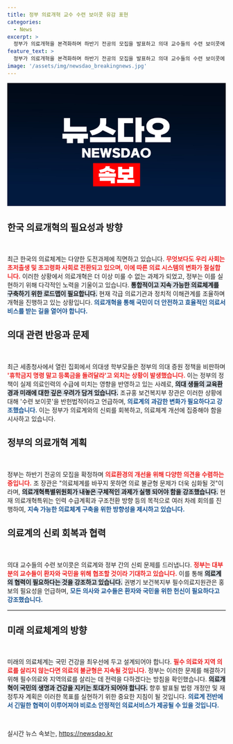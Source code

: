 ```yaml
---
title: 정부 의료개혁 교수 수련 보이콧 유감 표현
categories:
  - News
excerpt: >
  정부가 의료개혁을 본격화하며 하반기 전공의 모집을 발표하고 의대 교수들의 수련 보이콧에 유감을 표명했다. 8월 말까지 구체적인 로드맵을 공개할 예정이며, 의료체계 전환의 필요성이 더욱 강조되고 있다.
feature_text: >
  정부가 의료개혁을 본격화하며 하반기 전공의 모집을 발표하고 의대 교수들의 수련 보이콧에 유감을 표명했다. 8월 말까지 구체적인 로드맵을 공개할 예정이며, 의료체계 전환의 필요성이 더욱 강조되고 있다.
image: '/assets/img/newsdao_breakingnews.jpg'
---
```


<p><img src="/assets/img/newsdao_breakingnews.jpg" alt="koreaapp 속보" /></p>

<h2 data-ke-size="size26">한국 의료개혁의 필요성과 방향</h2>

<p data-ke-size="size16">&nbsp;</p>

<p data-ke-size="size16">최근 한국의 의료체계는 다양한 도전과제에 직면하고 있습니다. <b><span style="color: #ee2323;">무엇보다도 우리 사회는 초저출생 및 초고령화 사회로 전환되고 있으며, 이에 따른 의료 시스템의 변화가 절실합니다.</span></b> 이러한 상황에서 의료개혁은 더 이상 미룰 수 없는 과제가 되었고, 정부는 이를 실현하기 위해 다각적인 노력을 기울이고 있습니다. <b><span style="background-color: #21538527;">통합적이고 지속 가능한 의료체계를 구축하기 위한 로드맵이 필요합니다.</span></b> 현재 각급 의료기관과 정치적 이해관계를 조율하며 개혁을 진행하고 있는 상황입니다. <b><span style="color: #1a5490;">의료개혁을 통해 국민이 더 안전하고 효율적인 의료서비스를 받는 길을 열어야 합니다.</span></b></p>

<h2 data-ke-size="size26">의대 관련 반응과 문제</h2>

<p data-ke-size="size16">&nbsp;</p>

<p data-ke-size="size16">최근 세종청사에서 열린 집회에서 의대생 학부모들은 정부의 의대 증원 정책을 비판하며 <b><span style="color: #ee2323;">'휴학금지 명령 말고 등록금을 돌려달라'고 외치는 상황이 발생했습니다.</span></b> 이는 정부의 정책이 실제 의료인력의 수급에 미치는 영향을 반영하고 있는 사례로, <b><span style="background-color: #21538527;">의대 생들의 교육환경과 미래에 대한 깊은 우려가 담겨 있습니다.</span></b> 조규홍 보건복지부 장관은 이러한 상황에 대해 '수련 보이콧'을 반헌법적이라고 언급하며, <b><span style="color: #1a5490;">의료계의 과감한 변화가 필요하다고 강조했습니다.</span></b> 이는 정부가 의료계와의 신뢰를 회복하고, 의료체계 개선에 집중해야 함을 시사하고 있습니다.</p>

<h2 data-ke-size="size26">정부의 의료개혁 계획</h2>

<p data-ke-size="size16">&nbsp;</p>

<p data-ke-size="size16">정부는 하반기 전공의 모집을 확정하며 <b><span style="color: #ee2323;">의료환경의 개선을 위해 다양한 의견을 수렴하는 중입니다.</span></b> 조 장관은 "의료체계를 바꾸지 못하면 의료 불균형 문제가 더욱 심화될 것"이라며, <b><span style="background-color: #21538527;">의료개혁특별위원회가 내놓은 구체적인 과제가 실행 되어야 함을 강조했습니다.</span></b> 현재 의료개혁특위는 인력 수급계획과 구조전환 방향 등의 목적으로 여러 차례 회의를 진행하여, <b><span style="color: #1a5490;">지속 가능한 의료체계 구축을 위한 방향성을 제시하고 있습니다.</span></b></p>

<h2 data-ke-size="size26">의료계의 신뢰 회복과 협력</h2>

<p data-ke-size="size16">&nbsp;</p>

<p data-ke-size="size16">의대 교수들의 수련 보이콧은 의료계와 정부 간의 신뢰 문제를 드러냅니다. <b><span style="color: #ee2323;">정부는 대부분의 교수들이 환자와 국민을 위해 협조할 것이라 기대하고 있습니다.</span></b> 이를 통해 <b><span style="background-color: #21538527;">의료계의 협력이 필요하다는 것을 강조하고 있습니다.</span></b> 권병기 보건복지부 필수의료지원관은 홍보의 필요성을 언급하며, <b><span style="color: #1a5490;">모든 의사와 교수들은 환자와 국민을 위한 헌신이 필요하다고 강조했습니다.</span></b></p>

<hr style="border-top: 1px solid #ccc;"/>

<h2 data-ke-size="size26">미래 의료체계의 방향</h2>

<p data-ke-size="size16">&nbsp;</p>

<p data-ke-size="size16">미래의 의료체계는 국민 건강을 최우선에 두고 설계되어야 합니다. <b><span style="color: #ee2323;">필수 의료와 지역 의료를 살리지 않는다면 의료의 불균형은 지속될 것입니다.</span></b> 정부는 이러한 문제를 해결하기 위해 필수의료와 지역의료를 살리는 데 전력을 다하겠다는 방침을 확인했습니다. <b><span style="background-color: #21538527;">의료개혁이 국민의 생명과 건강을 지키는 토대가 되어야 합니다.</span></b> 향후 발표될 법령 개정안 및 재정투자 계획은 이러한 목표를 실현하기 위한 중요한 지침이 될 것입니다. <b><span style="color: #1a5490;">의료계 전반에서 긴밀한 협력이 이루어져야 비로소 안정적인 의료서비스가 제공될 수 있을 것입니다.</span></b></p>

<p data-ke-size="size16">&nbsp;</p>
실시간 뉴스 속보는, <a href="https://newsdao.kr" rel="dofollow">https://newsdao.kr</a>



